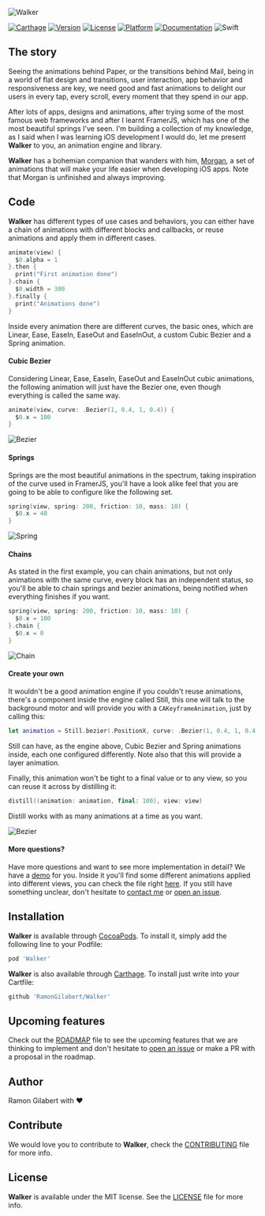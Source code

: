 ![Walker](https://github.com/RamonGilabert/Walker/blob/master/Resources/header-image.png)

[![Carthage](https://img.shields.io/badge/Carthage-compatible-4BC51D.svg?style=flat)](https://github.com/Carthage/Carthage)
[![Version](https://img.shields.io/cocoapods/v/Walker.svg?style=flat)](http://cocoadocs.org/docsets/Walker)
[![License](https://img.shields.io/cocoapods/l/Walker.svg?style=flat)](http://cocoadocs.org/docsets/Walker)
[![Platform](https://img.shields.io/cocoapods/p/Walker.svg?style=flat)](http://cocoadocs.org/docsets/Walker)
[![Documentation](https://img.shields.io/cocoapods/metrics/doc-percent/Walker.svg?style=flat)](http://cocoadocs.org/docsets/Walker)
![Swift](https://img.shields.io/badge/%20in-swift%202.2-orange.svg)

## The story

Seeing the animations behind Paper, or the transitions behind Mail, being in a world of flat design and transitions, user interaction, app behavior and responsiveness are key, we need good and fast animations to delight our users in every tap, every scroll, every moment that they spend in our app.

After lots of apps, designs and animations, after trying some of the most famous web frameworks and after I learnt FramerJS, which has one of the most beautiful springs I've seen. I'm building a collection of my knowledge, as I said when I was learning iOS development I would do, let me present **Walker** to you, an animation engine and library.

**Walker** has a bohemian companion that wanders with him, [Morgan](https://github.com/RamonGilabert/Morgan), a set of animations that will make your life easier when developing iOS apps. Note that Morgan is unfinished and always improving.

## Code

**Walker** has different types of use cases and behaviors, you can either have a chain of animations with different blocks and callbacks, or reuse animations and apply them in different cases.

```swift
animate(view) {
  $0.alpha = 1
}.then {
  print("First animation done")
}.chain {
  $0.width = 300
}.finally {
  print("Animations done")
}
```

Inside every animation there are different curves, the basic ones, which are Linear, Ease, EaseIn, EaseOut and EaseInOut, a custom Cubic Bezier and a Spring animation.

#### Cubic Bezier

Considering Linear, Ease, EaseIn, EaseOut and EaseInOut cubic animations, the following animation will just have the Bezier one, even though everything is called the same way.

```swift
animate(view, curve: .Bezier(1, 0.4, 1, 0.4)) {
  $0.x = 100
}
```

![Bezier](https://github.com/RamonGilabert/Walker/blob/master/Resources/bezier.gif)

#### Springs

Springs are the most beautiful animations in the spectrum, taking inspiration of the curve used in FramerJS, you'll have a look alike feel that you are going to be able to configure like the following set.

```swift
spring(view, spring: 200, friction: 10, mass: 10) {
  $0.x = 40
}
```

![Spring](https://github.com/RamonGilabert/Walker/blob/master/Resources/spring.gif)

#### Chains

As stated in the first example, you can chain animations, but not only animations with the same curve, every block has an independent status, so you'll be able to chain springs and bezier animations, being notified when everything finishes if you want.

```swift
spring(view, spring: 200, friction: 10, mass: 10) {
  $0.x = 100
}.chain {
  $0.x = 0
}
```

![Chain](https://github.com/RamonGilabert/Walker/blob/master/Resources/chain.gif)

#### Create your own

It wouldn't be a good animation engine if you couldn't reuse animations, there's a component inside the engine called Still, this one will talk to the background motor and will provide you with a `CAKeyframeAnimation`, just by calling this:

```swift
let animation = Still.bezier(.PositionX, curve: .Bezier(1, 0.4, 1, 0.4))
```

Still can have, as the engine above, Cubic Bezier and Spring animations inside, each one configured differently. Note also that this will provide a layer animation.

Finally, this animation won't be tight to a final value or to any view, so you can reuse it across by distilling it:

```swift
distill((animation: animation, final: 100), view: view)
```

Distill works with as many animations at a time as you want.

![Bezier](https://github.com/RamonGilabert/Walker/blob/master/Resources/bezier.gif)

#### More questions?

Have more questions and want to see more implementation in detail? We have a [demo](https://github.com/RamonGilabert/Walker/tree/master/Demo/Walker) for you. Inside it you'll find some different animations applied into different views, you can check the file right [here](https://github.com/RamonGilabert/Walker/blob/master/Demo/Walker/Walker/ViewController.swift#L53). If you still have something unclear, don't hesitate to [contact me](mailto:ramon.gilabert.llop@gmail.com) or [open an issue](https://github.com/RamonGilabert/Walker/issues).

## Installation

**Walker** is available through [CocoaPods](http://cocoapods.org). To install
it, simply add the following line to your Podfile:

```ruby
pod 'Walker'
```

**Walker** is also available through [Carthage](https://github.com/Carthage/Carthage). To install just write into your Cartfile:

```ruby
github 'RamonGilabert/Walker'
```

## Upcoming features

Check out the [ROADMAP](https://github.com/RamonGilabert/Walker/blob/master/ROADMAP.md) file to see the upcoming features that we are thinking to implement and don't hesitate to [open an issue](https://github.com/RamonGilabert/Walker/issues) or make a PR with a proposal in the roadmap.

## Author

Ramon Gilabert with ♥️

## Contribute

We would love you to contribute to **Walker**, check the [CONTRIBUTING](https://github.com/RamonGilabert/Walker/blob/master/CONTRIBUTING.md) file for more info.

## License

**Walker** is available under the MIT license. See the [LICENSE](https://github.com/RamonGilabert/Walker/blob/master/LICENSE.md) file for more info.
